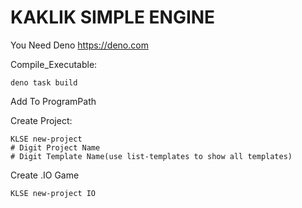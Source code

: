 <h1>KAKLIK SIMPLE ENGINE</h1>

You Need Deno https://deno.com

Compile_Executable:
```
deno task build
```
Add To ProgramPath

Create Project:
```
KLSE new-project
# Digit Project Name
# Digit Template Name(use list-templates to show all templates)
```

Create .IO Game

```
KLSE new-project IO
```
